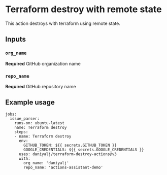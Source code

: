 # Terraform destroy with remote state

This action destroys with terraform using remote state.

## Inputs

### `org_name`

**Required** GitHub organization name 

### `repo_name`

**Required** GitHub repository name 


## Example usage

```
jobs:
  issue_parser:
    runs-on: ubuntu-latest
    name: Terraform destroy
    steps:
    - name: Terraform destroy
      env:
        GITHUB_TOKEN: ${{ secrets.GITHUB_TOKEN }}
        GOOGLE_CREDENTIALS: ${{ secrets.GOOGLE_CREDENTIALS }}
      uses: daniyalj/terraform-destroy-actions@v3
      with:
        org_name: 'daniyalj'
        repo_name: 'actions-assistant-demo'
```
